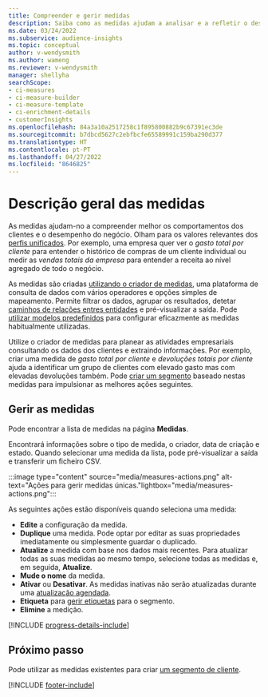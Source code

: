 ```yaml
---
title: Compreender e gerir medidas
description: Saiba como as medidas ajudam a analisar e a refletir o desempenho da sua empresa.
ms.date: 03/24/2022
ms.subservice: audience-insights
ms.topic: conceptual
author: v-wendysmith
ms.author: wameng
ms.reviewer: v-wendysmith
manager: shellyha
searchScope:
- ci-measures
- ci-measure-builder
- ci-measure-template
- ci-enrichment-details
- customerInsights
ms.openlocfilehash: 84a3a10a2517258c1f895800882b9c67391ec3de
ms.sourcegitcommit: b7dbcd5627c2ebfbcfe65589991c159ba290d377
ms.translationtype: HT
ms.contentlocale: pt-PT
ms.lasthandoff: 04/27/2022
ms.locfileid: "8646825"
---
```

# <a name="measures-overview"></a>Descrição geral das medidas

As medidas ajudam-no a compreender melhor os comportamentos dos clientes e o desempenho do negócio. Olham para os valores relevantes dos [perfis unificados](data-unification.md). Por exemplo, uma empresa quer ver o *gasto total por cliente* para entender o histórico de compras de um cliente individual ou medir as *vendas totais da empresa* para entender a receita ao nível agregado de todo o negócio.  

As medidas são criadas [utilizando o criador de medidas](measure-builder.md), uma plataforma de consulta de dados com vários operadores e opções simples de mapeamento. Permite filtrar os dados, agrupar os resultados, detetar [caminhos de relações entres entidades](relationships.md) e pré-visualizar a saída. Pode [utilizar modelos predefinidos](measure-templates.md) para configurar eficazmente as medidas habitualmente utilizadas.

Utilize o criador de medidas para planear as atividades empresariais consultando os dados dos clientes e extraindo informações. Por exemplo, criar uma medida de *gasto total por cliente* e *devoluções totais por cliente* ajuda a identificar um grupo de clientes com elevado gasto mas com elevadas devoluções também. Pode [criar um segmento](segments.md) baseado nestas medidas para impulsionar as melhores ações seguintes.

## <a name="manage-your-measures"></a>Gerir as medidas

Pode encontrar a lista de medidas na página **Medidas**.

Encontrará informações sobre o tipo de medida, o criador, data de criação e estado. Quando selecionar uma medida da lista, pode pré-visualizar a saída e transferir um ficheiro CSV.

:::image type="content" source="media/measures-actions.png" alt-text="Ações para gerir medidas únicas."lightbox="media/measures-actions.png":::

As seguintes ações estão disponíveis quando seleciona uma medida:

- **Edite** a configuração da medida.
- **Duplique** uma medida. Pode optar por editar as suas propriedades imediatamente ou simplesmente guardar o duplicado.
- **Atualize** a medida com base nos dados mais recentes. Para atualizar todas as suas medidas ao mesmo tempo, selecione todas as medidas e, em seguida, **Atualize**.
- **Mude o nome** da medida.
- **Ativar** ou **Desativar**. As medidas inativas não serão atualizadas durante uma [atualização agendada](system.md#schedule-tab).
- **Etiqueta** para [gerir etiquetas](work-with-tags-columns.md#manage-tags) para o segmento.
- **Elimine** a medição.

[!INCLUDE [progress-details-include](includes/progress-details-pane.md)]

## <a name="next-step"></a>Próximo passo

Pode utilizar as medidas existentes para criar [um segmento de cliente](segments.md).

[!INCLUDE [footer-include](includes/footer-banner.md)]
